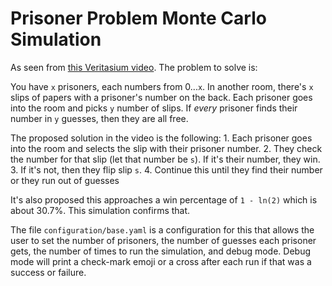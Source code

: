 # Prisoner Problem Monte Carlo Simulation

As seen from [this Veritasium video](https://www.youtube.com/watch?v=iSNsgj1OCLA).
The problem to solve is:

You have `x` prisoners, each numbers from 0...`x`. In another room, there's `x` slips of
papers with a prisoner's number on the back. Each prisoner goes into the room and picks
`y` number of slips. If _every_ prisoner finds their number in `y` guesses, then they are
all free.

The proposed solution in the video is the following: 1. Each prisoner goes into the room and selects the slip with their prisoner number. 2. They check the number for that slip (let that number be `s`). If it's their number, they win. 3. If it's not, then they flip slip `s`. 4. Continue this until they find their number or they run out of guesses

It's also proposed this approaches a win percentage of `1 - ln(2)` which is about 30.7%. This
simulation confirms that.

The file `configuration/base.yaml` is a configuration for this that allows the user to set
the number of prisoners, the number of guesses each prisoner gets, the number of times to
run the simulation, and debug mode. Debug mode will print a check-mark emoji or a cross after
each run if that was a success or failure.

